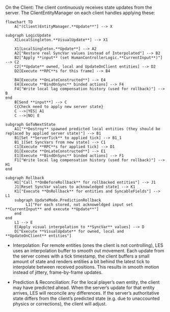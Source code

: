 On the Client: The client continuously receives state updates from the server. The ClientEntityManager on each client handles applying these:

```mermaid
flowchart TD
    A["(Client)EntityManager.**Update**"] --> X

subgraph LogicUpdate
    X[LocalSingleton.**VisualUpdate**] --> X1

    X1[LocalSingleton.**Update**] --> A2 
    A2["Restore real SyncVar values instead of Interpolated"] --> B2
    B2["Apply **input** (set HumanControllerLogic.**CurrentInput**)"] --> C2
    C2[**Update** owned, local and UpdateOnClient entities] --> D2
    D2[Execute **RPC**s for this frame] --> B4

    B4[Execute **OnLateConstructed**] --> E4
    E4[Execute **BindOnSync** binded actions] --> F4
    F4["Write local lag compensation history (used for rollback)"] --> B
end
    B[Send **input**] --> C
    C{Check need to apply new server state}
    C -->|YES| A1
    C -->|NO| E

subgraph GoToNextState
    A1["**Destroy** spawned predicted local entities (they should be replaced by applied server state)"] --> B1
    B1[Set **ServerTick** to applied tick] --> B1_1
    B1_1[Set SyncVars from new state] --> C1
    C1[Execute **RPC**s for applied tick] --> D1
    D1[Execute **OnLateConstructed**] --> E1
    E1[Execute **BindOnSync** binded actions] --> F1
    F1["Write local lag compensation history (used for rollback)"] --> H1
end

subgraph Rollback
    H1["Call **OnBeforeRollback** for rollbacked entities"] --> J1
    J1[Reset SyncVar values to acknowledged state] --> K1
    K1["Execute **OnRollback** for entities and SyncableFields"] --> L1
    subgraph UpdateMode.PredictionRollback
         L1["For each stored, not acknoweldged input set **CurrentInput** and execute **Update**"]
    end
end
    L1 --> E
    E[Apply visual interpolation to **SyncVar** values] --> D
    D["Execute **VisualUpdate** for owned, local and **UpdateOnClient** entities"]
```

* Interpolation: For remote entities (ones the client is not controlling), LES uses an interpolation buffer to smooth out movement. Each update from the server comes with a tick timestamp, the client buffers a small amount of state and renders entities a bit behind the latest tick to interpolate between received positions. This results in smooth motion instead of jittery, frame-by-frame updates.

* Prediction & Reconciliation: For the local player’s own entity, the client may have predicted ahead. When the server’s update for that entity arrives, LES will reconcile any differences. If the server’s authoritative state differs from the client’s predicted state (e.g. due to unaccounted physics or corrections), the client will adjust.